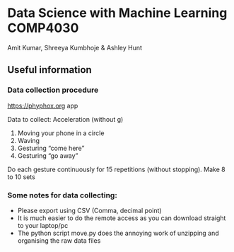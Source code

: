 # Data Science with Machine Learning COMP4030
Amit Kumar, Shreeya Kumbhoje & Ashley Hunt

## Useful information

### Data collection procedure
https://phyphox.org app

Data to collect: Acceleration (without g)

1. Moving your phone in a circle 
2. Waving 
3. Gesturing “come here” 
4. Gesturing “go away”

Do each gesture continuously for 15 repetitions (without stopping). Make 8 to 10 sets

### Some notes for data collecting:
- Please export using CSV (Comma, decimal point)
- It is much easier to do the remote access as you can download straight to your laptop/pc
- The python script move.py does the annoying work of unzipping and organising the raw data files